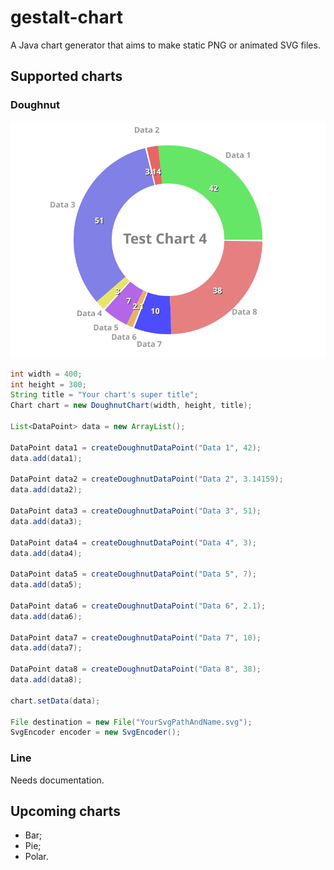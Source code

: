 # gestalt-chart
A Java chart generator that aims to make static PNG or animated SVG files.

## Supported charts

### Doughnut
![alt text](./img/simpleDoughnutChart.svg "Simple doughnut chart")

```java
int width = 400;
int height = 300;
String title = "Your chart's super title";
Chart chart = new DoughnutChart(width, height, title);

List<DataPoint> data = new ArrayList();

DataPoint data1 = createDoughnutDataPoint("Data 1", 42);
data.add(data1);

DataPoint data2 = createDoughnutDataPoint("Data 2", 3.14159);
data.add(data2);

DataPoint data3 = createDoughnutDataPoint("Data 3", 51);
data.add(data3);

DataPoint data4 = createDoughnutDataPoint("Data 4", 3);
data.add(data4);

DataPoint data5 = createDoughnutDataPoint("Data 5", 7);
data.add(data5);

DataPoint data6 = createDoughnutDataPoint("Data 6", 2.1);
data.add(data6);

DataPoint data7 = createDoughnutDataPoint("Data 7", 10);
data.add(data7);

DataPoint data8 = createDoughnutDataPoint("Data 8", 38);
data.add(data8);

chart.setData(data);

File destination = new File("YourSvgPathAndName.svg");
SvgEncoder encoder = new SvgEncoder();
```

### Line
Needs documentation.

## Upcoming charts
* Bar;
* Pie;
* Polar.
